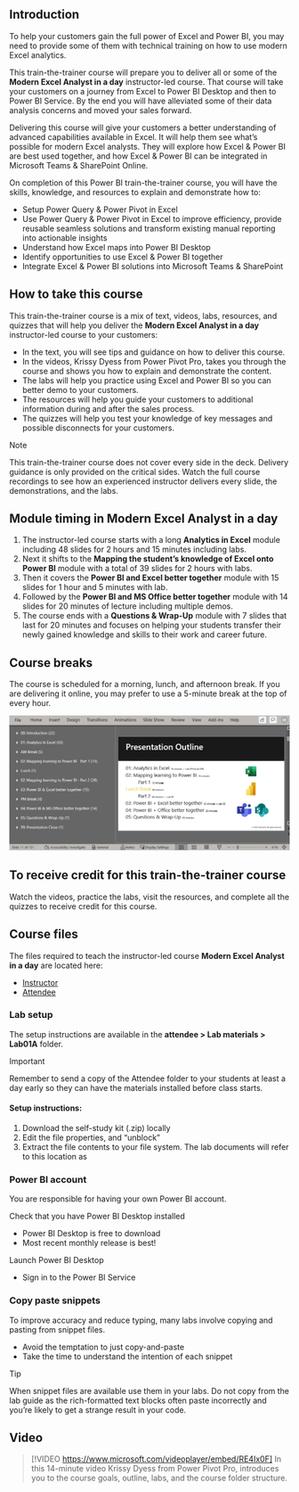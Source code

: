 ## Introduction
To help your customers gain the full power of Excel and Power BI, you may need to provide some of them with technical training on how to use modern Excel analytics. 

This train-the-trainer course will prepare you to deliver all or some of the **Modern Excel Analyst in a day** instructor-led course. 
That course will take your customers on a journey from Excel to Power BI Desktop and then to Power BI Service. 
By the end you will have alleviated some of their data analysis concerns and moved your sales forward.  

Delivering this course will give your customers a better understanding of advanced capabilities available in Excel. It will help them see what’s possible for modern Excel analysts. They will explore how Excel & Power BI are best used together, and how Excel & Power BI can be integrated in Microsoft Teams & SharePoint Online. 

On completion of this Power BI train-the-trainer course, you will have the skills, knowledge, and resources to explain and demonstrate how to:
- Setup Power Query & Power Pivot in Excel
- Use Power Query & Power Pivot in Excel to improve efficiency, provide reusable seamless solutions and transform existing manual reporting into actionable insights
- Understand how Excel maps into Power BI Desktop
- Identify opportunities to use Excel & Power BI together
- Integrate Excel & Power BI solutions into Microsoft Teams & SharePoint

## How to take this course

This train-the-trainer course is a mix of text, videos, labs, resources, and quizzes that will help you deliver the **Modern Excel Analyst in a day** instructor-led course to your customers: 
- In the text, you will see tips and guidance on how to deliver this course.
- In the videos, Krissy Dyess from Power Pivot Pro, takes you through the course and shows you how to explain and demonstrate the content.
- The labs will help you practice using Excel and Power BI so you can better demo to your customers.
- The resources will help you guide your customers to additional information during and after the sales process.
- The quizzes will help you test your knowledge of key messages and possible disconnects for your customers.

> [!NOTE]
> This train-the-trainer course does not cover every side in the deck. Delivery guidance is only provided on the critical sides. Watch the full course recordings to see how an experienced instructor delivers every slide, the demonstrations, and the labs.



## Module timing in Modern Excel Analyst in a day 
1. The instructor-led course starts with a long **Analytics in Excel** module including 48 slides for 2 hours and 15 minutes including labs. 
1. Next it shifts to the **Mapping the student’s knowledge of Excel onto Power BI** module with a total of 39 slides for 2 hours with labs. 
1. Then it covers the **Power BI and Excel better together** module with 15 slides for 1 hour and 5 minutes with lab. 
1. Followed by the **Power BI and MS Office better together** module with 14 slides for 20 minutes of lecture including multiple demos.  
1. The course ends with a **Questions & Wrap-Up** module with 7 slides that last for 20 minutes and focuses on helping your students transfer their newly gained knowledge and skills to their work and career future.


## Course breaks
The course is scheduled for a morning, lunch, and afternoon break. 
If you are delivering it online, you may prefer to use a 5-minute break at the top of every hour.

![PowerPoint screenshot showing the number of slides per section and class schedule.](../media/slide-count2.png)

## To receive credit for this train-the-trainer course
Watch the videos, practice the labs, visit the resources, and complete all the quizzes to receive credit for this course.


## Course files
The files required to teach the instructor-led course **Modern Excel Analyst in a day** are located here:  
- [Instructor](https://assetsprod.microsoft.com/mpn/maiad-instructor.zip)
- [Attendee](https://assetsprod.microsoft.com/mpn/maiad-attendee.zip)


### Lab setup
The setup instructions are available in the **attendee > Lab materials > Lab01A** folder.

> [!IMPORTANT]
> Remember to send a copy of the Attendee folder to your students at least a day early so they can have the materials installed before class starts.

#### Setup instructions:
1.	Download the self-study kit (.zip) locally
2.	Edit the file properties, and “unblock”
3.	Extract the file contents to your file system. The lab documents will refer to this location as <CourseFolder>

### Power BI account
You are responsible for having your own Power BI account.

Check that you have Power BI Desktop installed  
- Power BI Desktop is free to download
- Most recent monthly release is best!

Launch Power BI Desktop
- Sign in to the Power BI Service

### Copy paste snippets
To improve accuracy and reduce typing, many labs involve copying and pasting from snippet files. 
- Avoid the temptation to just copy-and-paste
- Take the time to understand the intention of each snippet

> [!TIP]
> When snippet files are available use them in your labs. 
> Do not copy from the lab guide as the rich-formatted text blocks often paste incorrectly and you’re likely to get a strange result in your code.


## Video 
> [!VIDEO https://www.microsoft.com/videoplayer/embed/RE4Ix0F]
> In this 14-minute video Krissy Dyess from Power Pivot Pro, introduces you to the course goals, outline, labs, and the course folder structure.
